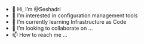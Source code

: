 - 👋 Hi, I’m @Seshadri
- 👀 I’m interested in configuration management tools
- 🌱 I’m currently learning Infrastructure as Code
- 💞️ I’m looking to collaborate on ...
- 📫 How to reach me ...

<!---
sayshh/sayshh is a ✨ special ✨ repository because its `README.md` (this file) appears on your GitHub profile.
You can click the Preview link to take a look at your changes.
--->

